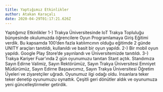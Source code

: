 ```yaml
---
title: Yaptığımız Etkinlikler
author: Atakan Karaçalı
date: 2020-04-29T01:17:21.626Z
---
```

Yaptığımız Etkinlikler
1-) Trakya Üniversitesinde IoT Trakya Topluluğu bünyesinde okulumuzda öğrencilere Oyun Programlamaya Giriş Eğitimi verdik. Bu kapsamda 100’den fazla katılımcının olduğu eğitimde 2 günde UNITY araçları tanıtıldı, kullanıldı ve basit bir oyun yapıldı.
2-) Bir mobil oyun yapıldı. Google Play Store’de yayınlandı ve Üniversitemizde tanıtıldı.
3-) Trakya Kariyer Fuar’ında 2 gün oyunumuzu tanıtan Stant açtık. Standımıza Sayın Edirne Valimiz, Sayın Rektörümüz, Sayın Trakya Üniversitesi Emniyet Müdürümüz, Sayın Edirne Başsavcımız, Sayın Trakya Üniversitesi Öğretim Üyeleri ve ziyaretçiler uğradı. Oyunumuz ilgi odağı oldu. İnsanlara teker teker denetip oyunumuzu oynattık. Çeşitli geri dönütler aldık ve oyunumuza yeni güncelleştirmeler getirdik.
